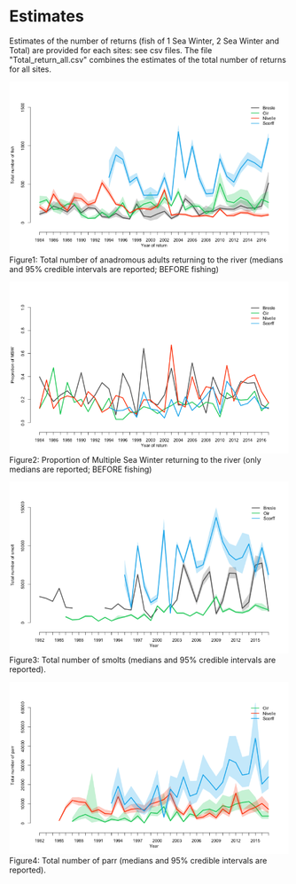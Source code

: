 Estimates
======

Estimates of the number of returns (fish of 1 Sea Winter, 2 Sea Winter and Total) are provided for each sites: see csv files.
The file "Total_return_all.csv" combines the estimates of the total number of returns for all sites.


![Figure1](total_return.png)  
Figure1: Total number of anadromous adults returning to the river (medians and 95% credible intervals are reported; BEFORE fishing)


![Figure2](prop_MSW_return.png)  
Figure2: Proportion of Multiple Sea Winter returning to the river (only medians are reported; BEFORE fishing)


![Figure3](total_smolt.png) 
Figure3: Total number of smolts (medians and 95% credible intervals are reported).

![Figure4](total_tacon.png) 
Figure4: Total number of parr (medians and 95% credible intervals are reported).
